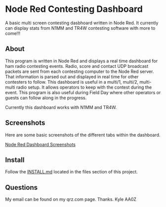 Node Red Contesting Dashboard
==============

A basic multi screen contesting dasbhoard written in Node Red.  It currently can display stats from N1MM and TR4W contesting software with more to come!!!

## About

This program is written in Node Red and displays a real time dashboard for ham radio contesting events.  Radio, score and contact UDP broadcast packets are sent from each contesting computer to the Node Red server.  That information is parsed out and displayed in real time for other contesters to follow.  This dashboard is useful in a multi/1, multi/2, multi-multi radio setup.  It allows operators to keep with the contest during the event.  This program is also useful during Field Day where other operators or guests can follow along in the progress.

Currently this dashboard works with N1MM and TR4W.

## Screenshots

Here are some basic screenshots of the different tabs within the dashboard.

[Node Red Dashboard Screenshots](https://photos.app.goo.gl/J67xuLADBU3CMHYh7)

## Install

Follow the [INSTALL.md](https://github.com/kylekrieg/Node-Red-Contesting-Dashboard/blob/master/INSTALL.md) located in the files section of this project.

## Questions

My email can be found on my qrz.com page.  Thanks.  Kyle AA0Z 

